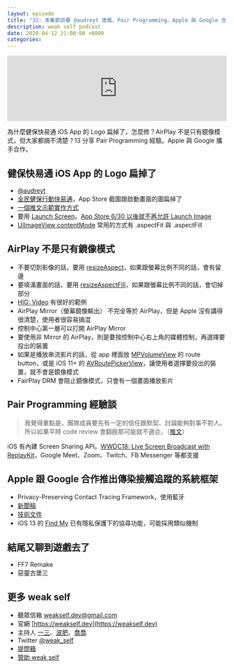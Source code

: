 ```yaml
---
layout: episode
title: "32: 本集節目要 @audreyt 唐鳳、Pair Programming、Apple 與 Google 合作"
description: weak self podcast
date: 2020-04-12 21:00:00 +0800
categories: 
---
```

<iframe src="https://www.listennotes.com/embedded/e/161c9ab1a9794fafa6e0997fb131d123/" width="100%" style="width: 1px; min-width: 100%;" frameborder="0" scrolling="no" loading="lazy"></iframe>

為什麼健保快易通 iOS App 的 Logo 扁掉了，怎麼修？AirPlay 不是只有鏡像模式，但大家都搞不清楚？13 分享 Pair Programming 經驗。Apple 與 Google 攜手合作。

## 健保快易通 iOS App 的 Logo 扁掉了

- [@audreyt](https://twitter.com/audreyt)
- [全民健保行動快易通](https://apps.apple.com/tw/app/全民健保行動快易通-健康存摺/id578186283)，App Store 截圖跟啟動畫面的圖扁掉了
- [一個推文示範實作方式](https://twitter.com/ethanhuang13/status/1244288573680971776?s=20)
- 要用 [Launch Screen](https://developer.apple.com/design/human-interface-guidelines/ios/visual-design/launch-screen/)。[App Store 6/30 以後就不再允許 Launch Image](https://developer.apple.com/news/?id=03262020b)
- [UIImageView contentMode](https://developer.apple.com/documentation/uikit/uiview/1622619-contentmode) 常用的方式有 .aspectFit 與 .aspectFill

## AirPlay 不是只有鏡像模式

* 不要切到影像的話，要用 [resizeAspect](https://developer.apple.com/documentation/avfoundation/avlayervideogravity/1387116-resizeaspect)，如果跟螢幕比例不同的話，會有留邊
* 要填滿畫面的話，要用 [resizeAspectFill](https://developer.apple.com/documentation/avfoundation/avlayervideogravity/1385607-resizeaspectfill)，如果跟螢幕比例不同的話，會切掉部分
* [HIG: Video](https://developer.apple.com/design/human-interface-guidelines/ios/visual-design/video/) 有很好的範例
* AirPlay Mirror（螢幕鏡像輸出） 不完全等於 AirPlay，但是 Apple 沒有講得很清楚，使用者很容易搞混
* 控制中心第一層可以打開 AirPlay Mirror
* 要使用非 Mirror 的 AirPlay，則是要按控制中心右上角的媒體控制，再選擇要投出的裝置
* 如果是播放串流影片的話，從 app 裡面放 [MPVolumeView](https://developer.apple.com/documentation/mediaplayer/mpvolumeview) 的 route button，或是 iOS 11+ 的 [AVRoutePickerView](https://developer.apple.com/documentation/avkit/avroutepickerview)，讓使用者選擇要投出的裝置，就不會是鏡像模式
* FairPlay DRM 會阻止鏡像模式，只會有一個畫面播放影片

## Pair Programming 經驗談

> 我覺得重點是，團隊成員要先有一定的信任跟默契、討論能夠對事不對人。所以如果平時 code review 會翻臉那可能就不適合。（[推文](https://twitter.com/ethanhuang13/status/1247717725406978049?s=20)）

iOS 有內建 Screen Sharing API。[WWDC18: Live Screen Broadcast with ReplayKit](https://developer.apple.com/videos/play/wwdc2018/601/)，Google Meet、Zoom、Twitch、FB Messenger 等都支援

## Apple 跟 Google 合作推出傳染接觸追蹤的系統框架

* Privacy-Preserving Contact Tracing Framework，使用藍牙
* [新聞稿](https://www.apple.com/tw/newsroom/2020/04/apple-and-google-partner-on-covid-19-contact-tracing-technology/)
* [技術文件](https://www.apple.com/covid19/contacttracing/)
* iOS 13 的 [Find My](https://support.apple.com/en-us/HT210515) 已有隱私保護下的協尋功能，可能採用類似機制

## 結尾又聊到遊戲去了

- FF7 Remake
- 惡靈古堡三

## 更多 weak self

* 聽眾信箱 [weakself.dev@gmail.com](mailto:weakself.dev@gmail.com)
* 官網 [https://weakself.dev](https://weakself.dev)
* 主持人 [一三](https://twitter.com/ethanhuang13)、[波肥](https://twitter.com/PofatTseng)、[喬喬](https://twitter.com/joe_trash_talk)
* Twitter [@weak_self](https://twitter.com/weak_self)
* [提問箱](https://peing.net/zh-TW/weak_self)
* [贊助 weak self](https://weakself.dev/#donation)